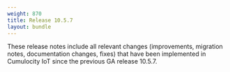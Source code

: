 ```yaml
---
weight: 870
title: Release 10.5.7
layout: bundle
---
```


These release notes include all relevant changes (improvements, migration notes, documentation changes, fixes) that have been implemented in Cumulocity IoT since the previous GA release 10.5.7.